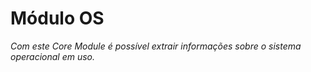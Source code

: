 # Módulo OS

_Com este Core Module é possível extrair informações sobre o sistema operacional em uso._
